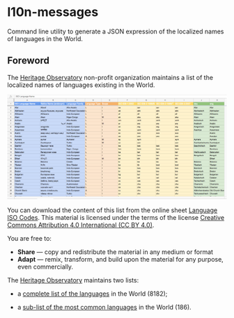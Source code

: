 # l10n-messages
Command line utility to generate a JSON expression of the localized names of languages in the World.

## Foreword

The [Heritage Observatory](https://www.heobs.org) non-profit organization maintains a list of the localized names of languages existing in the World.

![Sample of the Common Languages List](language-list-sample-20180818.png)

You can download the content of this list from the online sheet [Language ISO Codes](https://docs.google.com/spreadsheets/d/1BnrNVSsFbgSuP_ERyAPEZ-LFpvKYfGlREsInTjJVvr4/edit#gid=263773231). This material is licensed under the terms of the license [Creative Commons Attribution 4.0 International (CC BY 4.0)](https://creativecommons.org/licenses/by/4.0/).

You are free to:
* **Share** — copy and redistribute the material in any medium or format
* **Adapt** — remix, transform, and build upon the material for any purpose, even commercially.

The [Heritage Observatory](https://www.heobs.org) maintains two lists:

* a [complete list of the languages](https://docs.google.com/spreadsheets/d/1BnrNVSsFbgSuP_ERyAPEZ-LFpvKYfGlREsInTjJVvr4/edit#gid=263773231) in the World (8182);

* a [sub-list of the most common languages](https://docs.google.com/spreadsheets/d/1BnrNVSsFbgSuP_ERyAPEZ-LFpvKYfGlREsInTjJVvr4/edit#gid=893823414) in the World (186).
